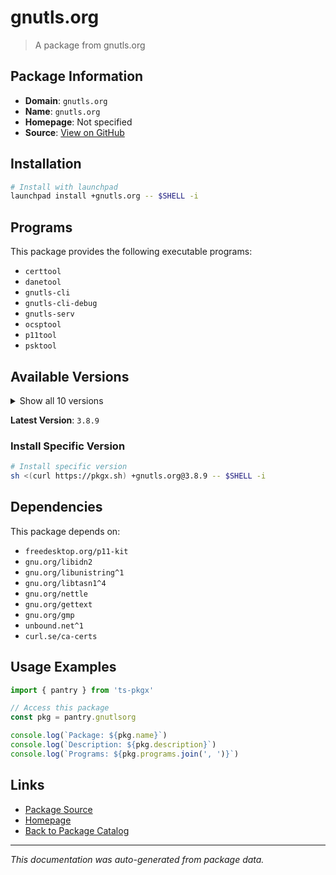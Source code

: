# gnutls.org

> A package from gnutls.org

## Package Information

- **Domain**: `gnutls.org`
- **Name**: `gnutls.org`
- **Homepage**: Not specified
- **Source**: [View on GitHub](https://github.com/pkgxdev/pantry/tree/main/projects/gnutls.org/package.yml)

## Installation

```bash
# Install with launchpad
launchpad install +gnutls.org -- $SHELL -i
```

## Programs

This package provides the following executable programs:

- `certtool`
- `danetool`
- `gnutls-cli`
- `gnutls-cli-debug`
- `gnutls-serv`
- `ocsptool`
- `p11tool`
- `psktool`

## Available Versions

<details>
<summary>Show all 10 versions</summary>

- `3.8.9`, `3.8.7`, `3.8.6`, `3.8.5`, `3.8.4`
- `3.8.3`, `3.8.2`, `3.8.1`, `3.7.10`, `3.6.16`

</details>

**Latest Version**: `3.8.9`

### Install Specific Version

```bash
# Install specific version
sh <(curl https://pkgx.sh) +gnutls.org@3.8.9 -- $SHELL -i
```

## Dependencies

This package depends on:

- `freedesktop.org/p11-kit`
- `gnu.org/libidn2`
- `gnu.org/libunistring^1`
- `gnu.org/libtasn1^4`
- `gnu.org/nettle`
- `gnu.org/gettext`
- `gnu.org/gmp`
- `unbound.net^1`
- `curl.se/ca-certs`

## Usage Examples

```typescript
import { pantry } from 'ts-pkgx'

// Access this package
const pkg = pantry.gnutlsorg

console.log(`Package: ${pkg.name}`)
console.log(`Description: ${pkg.description}`)
console.log(`Programs: ${pkg.programs.join(', ')}`)
```

## Links

- [Package Source](https://github.com/pkgxdev/pantry/tree/main/projects/gnutls.org/package.yml)
- [Homepage](#)
- [Back to Package Catalog](../package-catalog.md)

---

*This documentation was auto-generated from package data.*
